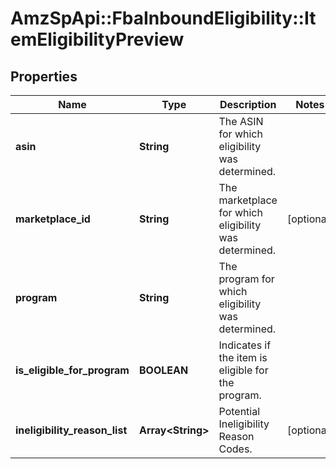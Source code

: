 # AmzSpApi::FbaInboundEligibility::ItemEligibilityPreview

## Properties
Name | Type | Description | Notes
------------ | ------------- | ------------- | -------------
**asin** | **String** | The ASIN for which eligibility was determined. | 
**marketplace_id** | **String** | The marketplace for which eligibility was determined. | [optional] 
**program** | **String** | The program for which eligibility was determined. | 
**is_eligible_for_program** | **BOOLEAN** | Indicates if the item is eligible for the program. | 
**ineligibility_reason_list** | **Array&lt;String&gt;** | Potential Ineligibility Reason Codes. | [optional] 


